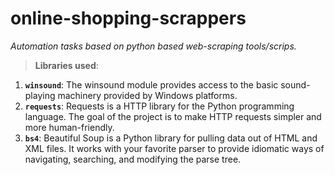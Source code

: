 # online-shopping-scrappers
_Automation tasks based on python based web-scraping tools/scrips._

> **Libraries used**:
1. **`winsound`**: The winsound module provides access to the basic sound-playing machinery provided by Windows platforms.
2.  **`requests`**: Requests is a HTTP library for the Python programming language. The goal of the project is to make HTTP requests simpler and more human-friendly.
3.  **`bs4`**: Beautiful Soup is a Python library for pulling data out of HTML and XML files. It works with your favorite parser to provide idiomatic ways of navigating, searching, and modifying the parse tree.